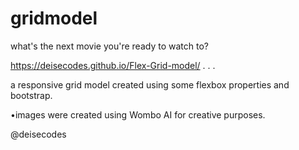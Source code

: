 # gridmodel

what's the next movie you're ready to watch to? 

https://deisecodes.github.io/Flex-Grid-model/
.
.
.

a responsive grid model created using some flexbox properties and  bootstrap.

•images were created using Wombo AI for creative purposes. 

@deisecodes
